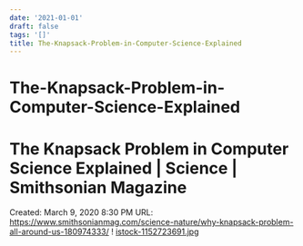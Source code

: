 ```yaml
---
date: '2021-01-01'
draft: false
tags: '[]'
title: The-Knapsack-Problem-in-Computer-Science-Explained
---
```


# The-Knapsack-Problem-in-Computer-Science-Explained

# The Knapsack Problem in Computer Science Explained | Science | Smithsonian Magazine
Created: March 9, 2020 8:30 PM
URL: https://www.smithsonianmag.com/science-nature/why-knapsack-problem-all-around-us-180974333/
!
[istock-1152723691.jpg](The%20Knapsack%20Problem%20in%20Computer%20Science%20Explained%20ef8a933a1b7d4ac89ffcc6b90799e097/istock-1152723691.jpg)
